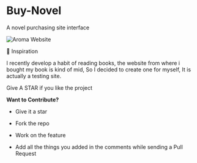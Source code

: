 # Buy-Novel
A novel purchasing site interface

![Aroma Website](https://i.ibb.co/rkYMfdP/Laptop.png)

🔰 Inspiration

I recently develop a habit of reading books, the website from where i bought my book is kind of mid, So I decided to create one for myself, It is actually a testing site.

Give A STAR if you like the project


**Want to Contribute?**


- Give it a star

- Fork the repo

- Work on the feature

- Add all the things you added in the comments while sending a Pull Request
